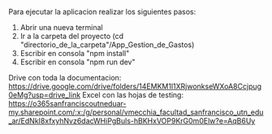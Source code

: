 Para ejecutar la aplicacion realizar los siguientes pasos:
1. Abrir una nueva terminal
2. Ir a la carpeta del proyecto (cd "directorio_de_la_carpeta"/App_Gestion_de_Gastos)
3. Escribir en consola "npm install"
4. Escribir en consola "npm run dev"

Drive con toda la documentacion: https://drive.google.com/drive/folders/14EMKM1l1XRjwonkseWXoA8Ccjpug0eMg?usp=drive_link
Excel con las hojas de testing: https://o365sanfranciscoutneduar-my.sharepoint.com/:x:/g/personal/vmecchia_facultad_sanfrancisco_utn_edu_ar/EdNkI8xfxyhNvz6dacWHiPgBuls-hBKHxVOP9KrG0m0Elw?e=AqB6Uy